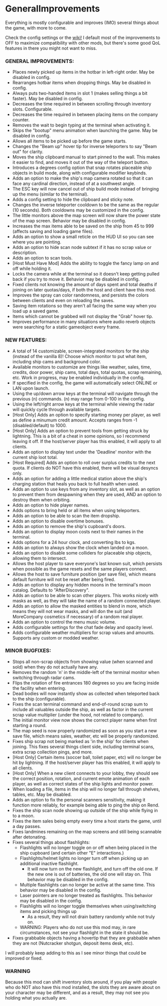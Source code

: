 # GeneralImprovements

Everything is mostly configurable and improves (IMO) several things about the game, with more to come.

Check the config settings or the [wiki!](https://thunderstore.io/c/lethal-company/p/ShaosilGaming/GeneralImprovements/wiki/) I default most of the improvements to OFF to maximize compatibility with other mods, but there's some good QoL features in there you might not want to miss.

### GENERAL IMPROVEMENTS:
* Places newly picked up items in the hotbar in left-right order. May be disabled in config.
* Rearranges hotbar items when dropping things. May be disabled in config.
* Always puts two-handed items in slot 1 (makes selling things a bit faster). May be disabled in config.
* Decreases the time required in between scrolling through inventory slots. Configurable.
* Decreases the time required in between placing items on the company counter.
* Removes the wait to begin typing at the terminal when activating it.
* Skips the "bootup" menu animation when launching the game. May be disabled in config.
* Allows all items to be picked up before the game starts.
* Changes the "Beam up" hover tip for inverse teleporters to say "Beam out" for clarity.
* Moves the ship clipboard manual to start pinned to the wall. This makes it easier to find, and moves it out of the way of the teleport button.
* Introduces a degrees config option that snap rotates placeable ship objects in build mode, along with configurable modifier keybinds.
* Adds an option to make the ship's map camera rotated so that it can face any cardinal direction, instead of at a southwest angle.
* The ESC key will now cancel out of ship build mode instead of bringing up the menu (similar to the terminal).
* Adds a config setting to hide the clipboard and sticky note.
* Changes the inverse teleporter cooldown to be the same as the regular (10 seconds). Both cooldowns may be customized in the config.
* The little monitors above the map screen will now share the power state of the map screen. Behavior may be disabled in config.
* Increases the max items able to be saved on the ship from 45 to 999 (affects saving and loading game files).
* Adds an option to show a small reticle on the HUD UI so you can see where you are pointing.
* Adds an option to hide scan node subtext if it has no scrap value or description.
* Adds an option to scan tools.
* [Host Must Have Mod] Adds the ability to toggle the fancy lamp on and off while holding it.
* Locks the camera while at the terminal so it doesn't keep getting pulled back if you try to move it. Behavior may be disabled in config.
* Fixed clients not knowing the amount of days spent and total deaths if joining on later quotas/days, if both the host and client have this mod.
* Improves the spray can color randomness, and persists the colors between clients and even on reloading the saves.
* Saving item rotations so they aren't all facing the same way when you load up a saved game.
* Items which cannot be grabbed will not display the "Grab" hover tip.
* Improves performance in many situations where audio reverb objects were searching for a static gameobject every frame.

### NEW FEATURES:
* A total of 14 customizable, screen-integrated monitors for the ship (instead of the vanilla 8)! Choose which monitor to put what item, including ship cams and background color.
* Available monitors to customize are things like weather, sales, time, credits, door power, ship cams, total days, total quotas, scrap remaining, etc. Work in progress, may be enabled individually in the config.
* If specified in the config, the game will automatically select ONLINE or LAN upon launch.
* Using the up/down arrow keys at the terminal will navigate through the previous (n) commands. (n) may range from 0-100 in the config.
* Using the left/right arrow keys at the terminal while viewing the radar will quickly cycle through available targets.
* [Host Only] Adds an option to specify starting money per player, as well as define a minumum credit amount. Accepts ranges from -1 (disabled/default) to 1000.
* [Host Only] Adds an option to prevent tools from getting struck by lightning. This is a bit of a cheat in some opinions, so I recommend leaving it off. If the host/server player has this enabled, it will apply to all clients.
* Adds an option to display text under the 'Deadline' monitor with the current ship loot total.
* [Host Required] Adds an option to roll over surplus credits to the next quota. If clients do NOT have this enabled, there will be visual desyncs only.
* Adds an option for adding a little medical station above the ship's charging station that heals you back to full health when used.
* Adds an option to use keys from any inventory slot, as well as an option to prevent them from despawning when they are used, AND an option to destroy them when orbiting.
* Adds an option to hide player names.
* Adds options to bring held or all items when using teleporters.
* Adds an option to be able to scan the item dropship.
* Adds an option to disable overtime bonuses.
* Adds an option to remove the ship's cupboard's doors.
* Adds an option to display moon costs next to their names in the terminal.
* Adds options for a 24 hour clock, and converting lbs to kgs.
* Adds an option to always show the clock when landed on a moon.
* Adds an option to disable some colliders for placeable ship objects, allowing them to intersect.
* Allows the host player to save everyone's last known suit, which persists when possible as the game resets and the same players connect.
* Allows the host to save furniture position (per save file), which means default furniture will not be reset after being fired.
* Adds an option to display any hidden moons in the terminal's moon catalog. Defaults to "AfterDiscovery".
* Adds an option to be able to scan other players. This works nicely with masks as well, as they will take the name of a random connected player.
* Adds an option to allow the masked entities to blend in more, which means they will not wear masks, and will don the suit (and MoreCompany cosmetics if necessary) of a random real player.
* Adds an option to control the menu music volume.
* Adds configurable settings for the chat fade delay and opacity level.
* Adds configurable weather multipliers for scrap values and amounts. Supports any custom or modded weather.

### MINOR BUGFIXES:
* Stops all non-scrap objects from showing value (when scanned and sold) when they do not actually have any.
* Removes the random 'n' in the middle-left of the terminal monitor when switching through radar cams.
* Flips the rotation of fire entrances 180 degrees so you are facing inside the facility when entering.
* Dead bodies will now instantly show as collected when teleported back to the ship (configurable).
* Fixes the scan terminal command and end-of-round scrap sum to include all valuables outside the ship, as well as factor in the current scrap value multiplier (under the hood, not related to company).
* The initial monitor view now shows the correct player name when first starting a round.
* The map seed is now properly randomized as soon as you start a new save file, which means sales, weather, etc will be properly randomized.
* Fixes ship scrap not being marked as 'in the ship' for clients when joining. This fixes several things client side, including terminal scans, extra scrap collection pings, and more.
* [Host Only] Certain items (soccer ball, toilet paper, etc) will no longer be hit by lightning. If the host/server player has this enabled, it will apply to all clients.
* [Host Only] When a new client connects to your lobby, they should see the correct position, rotation, and current emote animation of each player, as well as correct states of the ship lights and monitor power.
* When loading a file, items in the ship will no longer fall through shelves, tables, etc. May be disabled.
* Adds an option to fix the personal scanners sensitivity, making it function more reliably, for example being able to ping the ship on Rend.
* Fixes the ship scan node showing up outside of the ship while flying in to a moon.
* Fixes the item sales being empty every time a host starts the game, until a day passes.
* Fixes landmines remaining on the map screens and still being scannable after detonating.
* Fixes several things about flashlights:
	* Flashlights will no longer toggle on or off when being placed in the ship cupboard (and certain other "E" interactions.) 
	* Flashlights/helmet lights no longer turn off when picking up an additional inactive flashlight.
		* It will now turn on the new flashlight, and turn off the old one. If the new one is out of batteries, the old one will stay on. This behavior may be disabled in the config.
	* Multiple flashlights can no longer be active at the same time. This behavior may be disabled in the config.
	* Laser pointers are no longer treated as flashlights. This behavior may be disabled in the config.
	* Flashlights will no longer toggle themselves when using/switching items and picking things up
		* As a result, they will not drain battery randomly while not truly on.
	* WARNING: Players who do not use this mod may, in rare circumstances, not see your flashlight in the state it should be.
* Fixes grabbable objects having a hovertip that they are grabbable when they are not (Nutcracker shotgun, deposit items desk, etc).

I will probably keep adding to this as I see minor things that could be improved or fixed.

### WARNING

Because this mod can shift inventory slots around, if you play with people who do NOT also have this mod installed, the slots they are aware about on your character may be different, and as a result, they may not see you holding what you actually are.